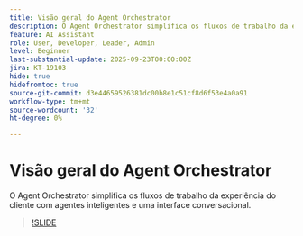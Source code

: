 ```yaml
---
title: Visão geral do Agent Orchestrator
description: O Agent Orchestrator simplifica os fluxos de trabalho da experiência do cliente com agentes inteligentes e uma interface conversacional.
feature: AI Assistant
role: User, Developer, Leader, Admin
level: Beginner
last-substantial-update: 2025-09-23T00:00:00Z
jira: KT-19103
hide: true
hidefromtoc: true
source-git-commit: d3e44659526381dc00b8e1c51cf8d6f53e4a0a91
workflow-type: tm+mt
source-wordcount: '32'
ht-degree: 0%

---
```


# Visão geral do Agent Orchestrator

O Agent Orchestrator simplifica os fluxos de trabalho da experiência do cliente com agentes inteligentes e uma interface conversacional.

<!-- For more information, see the [AI Assistant UI guide](https://experienceleague.adobe.com/en/docs/experience-platform/ai-assistant/ui-guide#use-discoverability).-->

>[!SLIDE](agent-orchestrator-overview)
